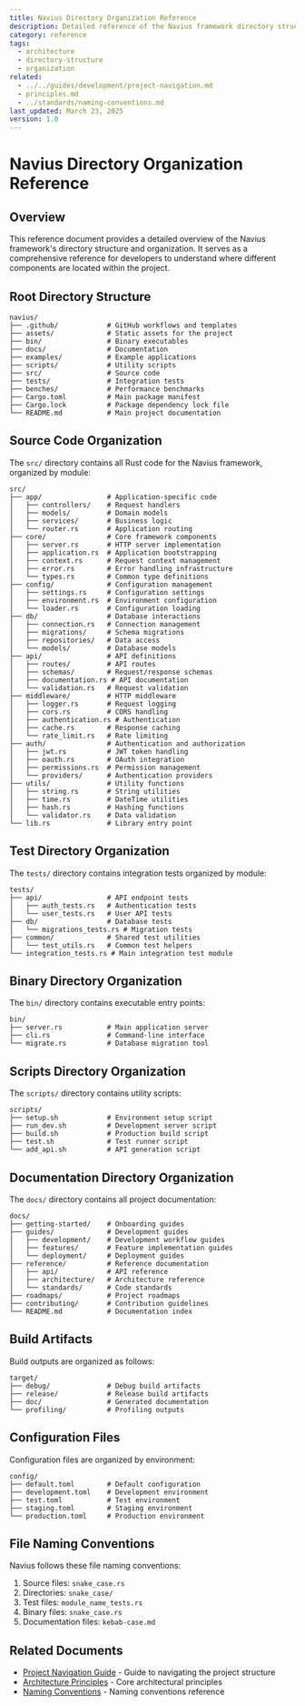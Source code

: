 ```yaml
---
title: Navius Directory Organization Reference
description: Detailed reference of the Navius framework directory structure and organization
category: reference
tags:
  - architecture
  - directory-structure
  - organization
related:
  - ../../guides/development/project-navigation.md
  - principles.md
  - ../standards/naming-conventions.md
last_updated: March 23, 2025
version: 1.0
---
```


# Navius Directory Organization Reference

## Overview
This reference document provides a detailed overview of the Navius framework's directory structure and organization. It serves as a comprehensive reference for developers to understand where different components are located within the project.

## Root Directory Structure

```
navius/
├── .github/            # GitHub workflows and templates
├── assets/             # Static assets for the project
├── bin/                # Binary executables
├── docs/               # Documentation
├── examples/           # Example applications
├── scripts/            # Utility scripts
├── src/                # Source code
├── tests/              # Integration tests
├── benches/            # Performance benchmarks
├── Cargo.toml          # Main package manifest
├── Cargo.lock          # Package dependency lock file
└── README.md           # Main project documentation
```

## Source Code Organization

The `src/` directory contains all Rust code for the Navius framework, organized by module:

```
src/
├── app/                # Application-specific code
│   ├── controllers/    # Request handlers
│   ├── models/         # Domain models
│   ├── services/       # Business logic
│   └── router.rs       # Application routing
├── core/               # Core framework components
│   ├── server.rs       # HTTP server implementation
│   ├── application.rs  # Application bootstrapping
│   ├── context.rs      # Request context management
│   ├── error.rs        # Error handling infrastructure
│   └── types.rs        # Common type definitions
├── config/             # Configuration management
│   ├── settings.rs     # Configuration settings
│   ├── environment.rs  # Environment configuration
│   └── loader.rs       # Configuration loading
├── db/                 # Database interactions
│   ├── connection.rs   # Connection management
│   ├── migrations/     # Schema migrations
│   ├── repositories/   # Data access
│   └── models/         # Database models
├── api/                # API definitions
│   ├── routes/         # API routes
│   ├── schemas/        # Request/response schemas
│   ├── documentation.rs # API documentation
│   └── validation.rs   # Request validation
├── middleware/         # HTTP middleware
│   ├── logger.rs       # Request logging
│   ├── cors.rs         # CORS handling
│   ├── authentication.rs # Authentication
│   ├── cache.rs        # Response caching
│   └── rate_limit.rs   # Rate limiting
├── auth/               # Authentication and authorization
│   ├── jwt.rs          # JWT token handling
│   ├── oauth.rs        # OAuth integration
│   ├── permissions.rs  # Permission management
│   └── providers/      # Authentication providers
├── utils/              # Utility functions
│   ├── string.rs       # String utilities
│   ├── time.rs         # DateTime utilities
│   ├── hash.rs         # Hashing functions
│   └── validator.rs    # Data validation
└── lib.rs              # Library entry point
```

## Test Directory Organization

The `tests/` directory contains integration tests organized by module:

```
tests/
├── api/                # API endpoint tests
│   ├── auth_tests.rs   # Authentication tests
│   └── user_tests.rs   # User API tests
├── db/                 # Database tests
│   └── migrations_tests.rs # Migration tests
├── common/             # Shared test utilities
│   └── test_utils.rs   # Common test helpers
└── integration_tests.rs # Main integration test module
```

## Binary Directory Organization

The `bin/` directory contains executable entry points:

```
bin/
├── server.rs           # Main application server
├── cli.rs              # Command-line interface
└── migrate.rs          # Database migration tool
```

## Scripts Directory Organization

The `scripts/` directory contains utility scripts:

```
scripts/
├── setup.sh            # Environment setup script
├── run_dev.sh          # Development server script
├── build.sh            # Production build script
├── test.sh             # Test runner script
└── add_api.sh          # API generation script
```

## Documentation Directory Organization

The `docs/` directory contains all project documentation:

```
docs/
├── getting-started/    # Onboarding guides
├── guides/             # Development guides
│   ├── development/    # Development workflow guides
│   ├── features/       # Feature implementation guides
│   └── deployment/     # Deployment guides
├── reference/          # Reference documentation
│   ├── api/            # API reference
│   ├── architecture/   # Architecture reference
│   └── standards/      # Code standards
├── roadmaps/           # Project roadmaps
├── contributing/       # Contribution guidelines
└── README.md           # Documentation index
```

## Build Artifacts

Build outputs are organized as follows:

```
target/
├── debug/              # Debug build artifacts
├── release/            # Release build artifacts
├── doc/                # Generated documentation
└── profiling/          # Profiling outputs
```

## Configuration Files

Configuration files are organized by environment:

```
config/
├── default.toml        # Default configuration
├── development.toml    # Development environment
├── test.toml           # Test environment
├── staging.toml        # Staging environment
└── production.toml     # Production environment
```

## File Naming Conventions

Navius follows these file naming conventions:

1. Source files: `snake_case.rs`
2. Directories: `snake_case/`
3. Test files: `module_name_tests.rs`
4. Binary files: `snake_case.rs`
5. Documentation files: `kebab-case.md`

## Related Documents

- [Project Navigation Guide](../../guides/development/project-navigation.md) - Guide to navigating the project structure
- [Architecture Principles](principles.md) - Core architectural principles
- [Naming Conventions](../standards/naming-conventions.md) - Naming conventions reference 